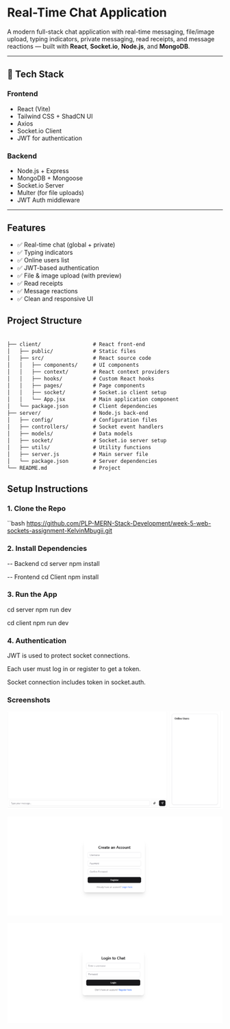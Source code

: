 #  Real-Time Chat Application

A modern full-stack chat application with real-time messaging, file/image upload, typing indicators, private messaging, read receipts, and message reactions — built with **React**, **Socket.io**, **Node.js**, and **MongoDB**.

---

## 🔧 Tech Stack

### Frontend
- React (Vite)
- Tailwind CSS + ShadCN UI
- Axios
- Socket.io Client
- JWT for authentication

### Backend
- Node.js + Express
- MongoDB + Mongoose
- Socket.io Server
- Multer (for file uploads)
- JWT Auth middleware

---

##  Features

- ✅ Real-time chat (global + private)
- ✅ Typing indicators
- ✅ Online users list
- ✅ JWT-based authentication
- ✅ File & image upload (with preview)
- ✅ Read receipts
- ✅ Message reactions 
- ✅ Clean and responsive UI


## Project Structure

```

├── client/                 # React front-end
│   ├── public/             # Static files
│   ├── src/                # React source code
│   │   ├── components/     # UI components
│   │   ├── context/        # React context providers
│   │   ├── hooks/          # Custom React hooks
│   │   ├── pages/          # Page components
│   │   ├── socket/         # Socket.io client setup
│   │   └── App.jsx         # Main application component
│   └── package.json        # Client dependencies
├── server/                 # Node.js back-end
│   ├── config/             # Configuration files
│   ├── controllers/        # Socket event handlers
│   ├── models/             # Data models
│   ├── socket/             # Socket.io server setup
│   ├── utils/              # Utility functions
│   ├── server.js           # Main server file
│   └── package.json        # Server dependencies
└── README.md               # Project 

```


## Setup Instructions

### 1. Clone the Repo
``bash
https://github.com/PLP-MERN-Stack-Development/week-5-web-sockets-assignment-KelvinMbugii.git


### 2. Install Dependencies
-- Backend
cd server
npm install

-- Frontend 
cd Client
npm install

### 3. Run the App
cd server
npm run dev


cd client
npm run dev

### 4. Authentication
JWT is used to protect socket connections.

Each user must log in or register to get a token.

Socket connection includes token in socket.auth.

### Screenshots
![alt text](image.png)

![alt text](image-1.png)

![alt text](image-2.png)